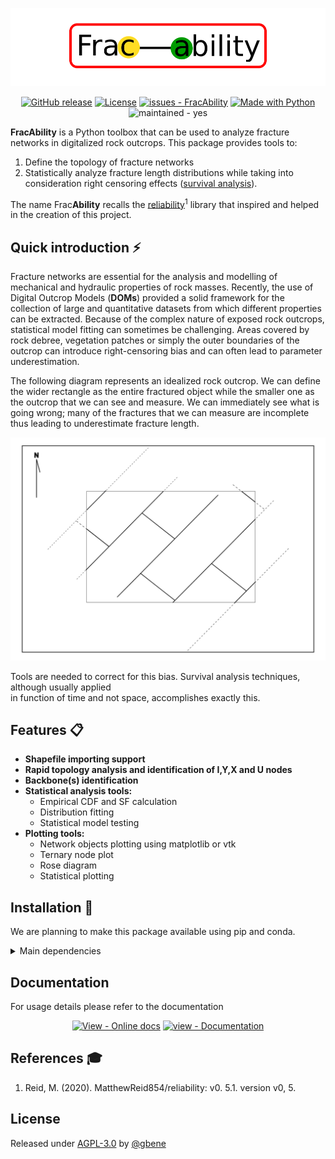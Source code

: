 
![logo](./docs/images/logo_small_small.png)
<div align="center">

[![GitHub release](https://img.shields.io/github/release/gbene/FracAbility?include_prereleases=&sort=semver&color=orange)](https://github.com/gbene/FracAbility/releases/)
[![License](https://img.shields.io/badge/License-AGPL--3.0-orange)](#license)
[![issues - FracAbility](https://img.shields.io/github/issues/gbene/FracAbility)](https://github.com/gbene/FracAbility/issues)
[![Made with Python](https://img.shields.io/badge/Python->=3.10-orange?logo=python&logoColor=white)](https://python.org "Go to Python homepage")
![maintained - yes](https://img.shields.io/badge/maintained-yes-green)
</div>

**FracAbility** is a Python toolbox that can be used to analyze fracture networks in digitalized rock
outcrops. This package provides tools to:

1. Define the topology of fracture networks 
2. Statistically analyze fracture length distributions while taking into consideration 
right censoring effects ([survival analysis](https://en.wikipedia.org/wiki/Survival_analysis)). 

The name Frac**Ability** recalls the [reliability](https://github.com/MatthewReid854/reliability/tree/master)<sup>1</sup> 
library that inspired and helped in the creation of this project. 


## Quick introduction ⚡

Fracture networks are essential for the analysis and modelling of mechanical and hydraulic properties 
of rock masses. Recently, the use of Digital Outcrop Models (**DOMs**) provided a solid framework for the collection 
of large and quantitative datasets from which different properties can be extracted.
Because of the complex nature of exposed rock outcrops, statistical model fitting can sometimes be challenging. 
Areas covered by rock debree, vegetation patches or simply the outer boundaries of the outcrop can 
introduce right-censoring bias and can often lead to parameter underestimation.

The following diagram represents an idealized rock outcrop. We can define the wider rectangle as the entire 
fractured object while the smaller one as the outcrop that we can see and measure. We can immediately 
see what is going wrong; many of the fractures that we can measure are incomplete thus leading to underestimate 
fracture length. 

![ref_diag](./docs/images/example_diagram.png)

Tools are needed to correct for this bias. Survival analysis techniques, although usually applied  
in function of time and not space, accomplishes exactly this.

## Features 📋

- **Shapefile importing support**
- **Rapid topology analysis and identification of I,Y,X and U nodes**
- **Backbone(s) identification**
- **Statistical analysis tools:**
    + Empirical CDF and SF calculation
    + Distribution fitting
    + Statistical model testing
- **Plotting tools:**
    + Network objects plotting using matplotlib or vtk
    + Ternary node plot 
    + Rose diagram
    + Statistical plotting

## Installation 🔧

We are planning to make this package available using pip and conda.

<details>
  <summary>Main dependencies</summary>

[![dependency - shapely](https://img.shields.io/badge/dependency-shapely-blue)](https://pypi.org/project/shapely)
[![dependency - vtk](https://img.shields.io/badge/dependency-vtk-blue)](https://pypi.org/project/vtk)
[![dependency - scipy](https://img.shields.io/badge/dependency-scipy-blue)](https://pypi.org/project/scipy)
[![dependency - networkx](https://img.shields.io/badge/dependency-networkx-blue)](https://pypi.org/project/networkx)


</details>


## Documentation

For usage details please refer to the documentation 

<div align="center">

[![View - Online docs](https://img.shields.io/badge/View-Online_docs-blue?style=for-the-badge)](https://michaelcurrin.github.io/generic-project-template/ "Go to online documentation")
[![view - Documentation](https://img.shields.io/badge/view-Documentation-blue?style=for-the-badge)](/docs/ "Go to project documentation")
</div>


## References 🎓

1. Reid, M. (2020). MatthewReid854/reliability: v0. 5.1. version v0, 5.


## License

Released under [AGPL-3.0](/LICENSE) by [@gbene](https://github.com/gbene)